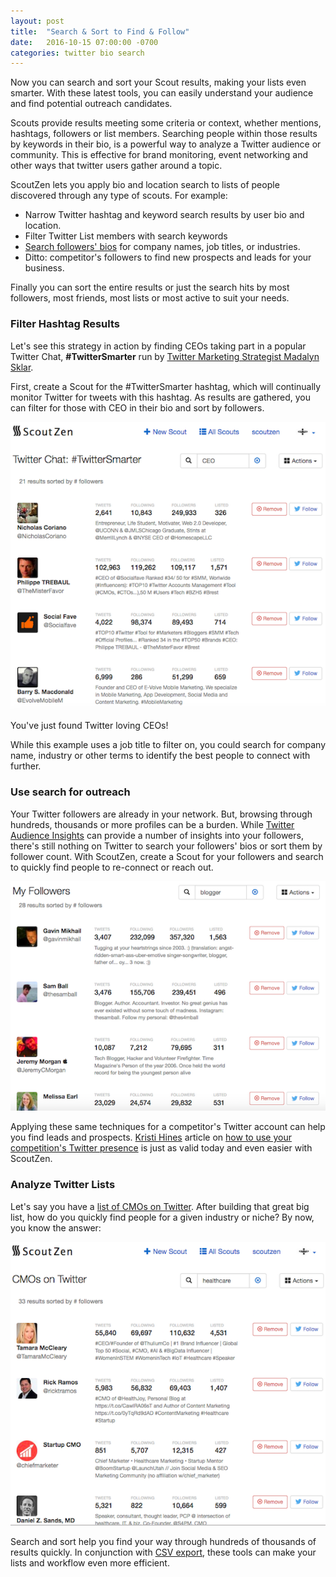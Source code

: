 ```yaml
---
layout: post
title:  "Search & Sort to Find & Follow"
date:   2016-10-15 07:00:00 -0700
categories: twitter bio search
---
```


Now you can search and sort your Scout results, making your lists even smarter. 
With these latest tools, you can easily understand your audience and find
potential outreach candidates. 

Scouts provide results meeting some criteria or context, whether
mentions, hashtags, followers or list members. Searching people within those 
results by keywords in their bio, is a powerful way to analyze a Twitter audience 
or community. This is effective for brand monitoring, event networking and other 
ways that twitter users gather around a topic. 

ScoutZen lets you apply bio and location search to lists of people discovered 
through any type of scouts. For example:

* Narrow Twitter hashtag and keyword search results by user bio and location.
* Filter Twitter List members with search keywords
* [Search followers' bios][sz] for company names, job titles, or industries.
* Ditto: competitor's followers to find new prospects and leads for your
  business.

Finally you can sort the entire results or just the search hits by most
followers, most friends, most lists or most active to suit your needs.

### Filter Hashtag Results

Let's see this strategy in action by finding CEOs taking part in a popular 
Twitter Chat, __#TwitterSmarter__ run by [Twitter Marketing Strategist
Madalyn Sklar][smarter].

First, create a Scout for the #TwitterSmarter hashtag, which will 
continually monitor Twitter for tweets with this hashtag. As results are
gathered, you can filter for those with CEO in their bio and sort by followers. 

![Filter Twitter Search Results by bio](/assets/hashtag-search-twitter-bios.png)

You've just found Twitter loving CEOs! 

While this example uses a job title to filter on, you could search for company name, industry or other terms to identify the best people to connect with further.

### Use search for outreach

Your Twitter followers are already in your network. But, browsing through hundreds, thousands or more profiles can be a burden. While [Twitter Audience Insights](https://blog.twitter.com/2015/introducing-audience-insights) can provide a number of insights into your followers, there's still nothing on Twitter to search your followers' bios or sort them by follower count. With ScoutZen, create a Scout for your followers and search to quickly find people to re-connect or reach out.

![Followers Search](/assets/followers-search.png)

Applying these same techniques for a competitor's Twitter account can help you find leads and prospects. [Kristi Hines](http://kikolani.com/) article on [how to use your competition's Twitter presence](https://blog.kissmetrics.com/twitter-spying/) is just as valid today and even easier with ScoutZen.


### Analyze Twitter Lists

Let's say you have a [list of CMOs on Twitter][cmo]. After building that great big list, how do you quickly find people for a given industry or niche? By now, you know the answer:

![Twitter List members search results sorted by followers](/assets/search-twitter-bios.png)

Search and sort help you find your way through hundreds of thousands of
results quickly. In conjunction with [CSV export][export], these tools can make 
your lists and workflow even more efficient. 

[sz]: https://www.scoutzen.com
[mail]: <mailto:contact@scoutzen.com>
[smarter]: http://www.madalynsklar.com/twittersmarterchat/
[cmo]: https://twitter.com/scoutzen/lists/cmos-on-twitter
[export]: /export/twitter/followers/2016/10/11/how-to-export-twitter-followers.html

